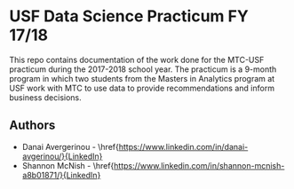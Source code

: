 # USF Data Science Practicum FY 17/18

This repo contains documentation of the work done for the MTC-USF practicum during the 2017-2018 school year. The practicum is a 9-month program in which two students from the Masters in Analytics program at USF work with MTC to use data to provide recommendations and inform business decisions. 

## Authors

* Danai Avergerinou - \href{https://www.linkedin.com/in/danai-avgerinou/}{LinkedIn} 
* Shannon McNish - \href{https://www.linkedin.com/in/shannon-mcnish-a8b01871/}{LinkedIn} 